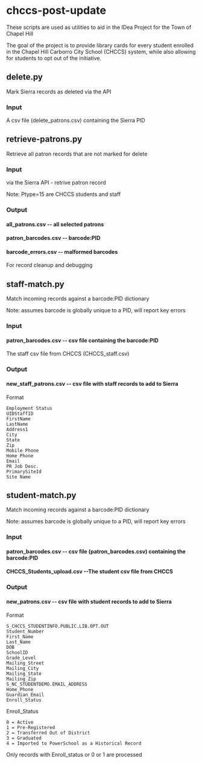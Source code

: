 # chccs-post-update
These scripts are used as utilities to aid in the IDea Project for the Town of Chapel Hill

The goal of the project is to provide library cards for every student enrolled in the Chapel Hill Carborro City School (CHCCS) system, while also allowing for students to opt out of the initiative.

## delete.py
Mark Sierra records as deleted via the API
### Input 
A csv file (delete_patrons.csv) containing the Sierra PID

## retrieve-patrons.py
Retrieve all patron records that are not marked for delete
### Input
via the Sierra API - retrive patron record

Note: Ptype=15 are CHCCS students and staff

### Output
#### all_patrons.csv  -- all selected patrons
#### patron_barcodes.csv -- barcode:PID
#### barcode_errors.csv -- malformed barcodes 
For record cleanup and debugging


## staff-match.py
Match incoming records against a barcode:PID dictionary

Note: assumes barcode is globally unique to a PID, will report key errors
### Input
#### patron_barcodes.csv -- csv file containing the barcode:PID
The staff csv file from CHCCS (CHCCS_staff.csv)
### Output
#### new_staff_patrons.csv -- csv file with staff records to add to Sierra
Format
```
Employment Status
UIDStaffID
FirstName
LastName
Address1
City
State
Zip
Mobile Phone
Home Phone
Email
PR Job Desc.
PrimarySiteId
Site Name
```
## student-match.py
Match incoming records against a barcode:PID dictionary

Note: assumes barcode is globally unique to a PID, will report key errors
### Input
#### patron_barcodes.csv -- csv file (patron_barcodes.csv) containing the barcode:PID
#### CHCCS_Students_upload.csv --The student csv file from CHCCS

### Output
#### new_patrons.csv -- csv file with student records to add to Sierra
Format
```
S_CHCCS_STUDENTINFO.PUBLIC.LIB.OPT.OUT
Student_Number
First_Name
Last_Name
DOB
SchoolID
Grade_Level
Mailing_Street
Mailing_City
Mailing_State
Mailing_Zip
S_NC_STUDENTDEMO.EMAIL_ADDRESS
Home_Phone
Guardian_Email
Enroll_Status
```

Enroll_Status
```
0 = Active
1 = Pre-Registered
2 = Transferred Out of District
3 = Graduated
4 = Imported to PowerSchool as a Historical Record
```
Only records with Enroll_status or 0 or 1 are processed